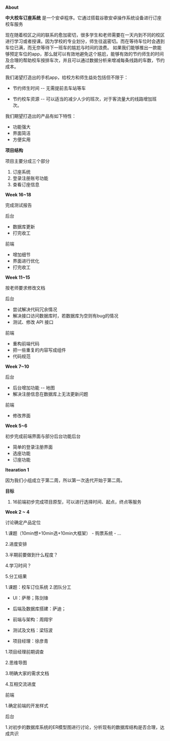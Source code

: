 
<strong>About</strong>

</p>
<p><strong>中大校车订座系统</strong> 是一个安卓程序。它通过搭载谷歌安卓操作系统设备进行订座校车服务

</p>
<p>现在随着校区之间的联系的愈加密切，很多学生和老师需要在一天内到不同的校区进行学习或者授课。因为学校的专业划分，师生往返密切。而在等待车位时会遇到车位已满，而无奈等待下一班车的尴尬与时间的浪费。
如果我们能够推出一款能够预定车位的app，那么就可以有效地避免这个尴尬，能够有效的节约师生的时间及合理的帮助校车按排车次，并且可以通过数据分析来增减每条线路的车数，节约成本。


</p>
<p>我们渴望打造出的手机app，给校方和师生益处包括但不限于：

</p>
<ul>
<li><p>节约师生时间
-- 无需提前去车站等车</p>
</li>
<li><p>节约校车资源
-- 可以适当的减少人少的班次，对于客流量大的线路增加班次。</p>
</li>
</ul>
<p>我们期望打造出的产品有如下特性：

</p>
<ul>
<li>功能强大</li>
<li>界面简洁</li>
<li>方便实用</li>

</ul>
<p><strong>项目结构</strong>

</p>
<p>项目主要分成三个部分

</p>
<ol>
<li>订座系统</li>
<li>登录注册账号功能</li>
<li>查看订座信息</li>
</ol>
<p><strong>Week 16~18</strong>

</p>
<p>完成测试报告

</p>
<p>后台

</p>
<ul>
<li>数据库更新</li>
<li>打完收工</li>
</ul>
<p>前端

</p>
<ul>
<li>增加细节</li>
<li>界面进行优化</li>
<li>打完收工</li>
</ul>
<p><strong>Week 11~15</strong>

</p>
<p>按老师要求修改文档

</p>
<p>后台

</p>
<ul>
<li>尝试解决代码冗余情况</li>
<li>解决接口访问数据库时，若数据库为空则有bug的情况</li>
<li>测试、修改 API 接口</li>
</ul>
<p>前端

</p>
<ul>
<li>重构前端代码</li>
<li>把一些重复的内容写成组件</li>
<li>代码规范</li>
</ul>
<p><strong>Week 7~10 </strong>


</p>
<p>后台

</p>
<ul>
<li>后台增加功能 -- 地图</li>
<li>解决注册信息在数据库上无法更新问题</li>
</ul>
<p>前端

</p>
<ul>
<li>修改界面</li>
</ul>
<p><strong>Week 5~6 </strong>

</p>
<p>初步完成前端界面与部分后台功能后台

</p>
<ul>
<li>简单的登录注册界面</li>
<li>选座功能</li>
<li>订座功能</li>
</ul>
<p><strong>Itearation 1</strong>

</p>
<p>因为我们小组成立于第二周，所以第一次迭代开始于第二周。

</p>
<p><strong>目标</strong>

</p>
<ol>
<li>16前端初步完成项目原型，可以进行选择时间、起点，终点等服务</li>
</ol>
<p><strong>Week 2 ~ 4</strong>

</p>
<p>讨论确定产品定位

</p>
<p>1.课题（10min想+10min选+10min大框架） 
- 购票系统
- …

</p>
<p>2.进度安排

</p>
<p>3.半期前要做到什么程度？

</p>
<p>4.学习时间？

</p>
<p>5.分工结果

</p>
<p>1.课题：校车订位系统
2.团队分工
  
- UI：萨蒂；陈剑锋

- 后端及数据库搭建：萨迪；
  
- 前端与架构：周翔宇

- 测试及文档：梁钰波

- 项目经理：徐彦青

</p>
<p>  
  
  1.项目经理前期调查
  
  2.思维导图
  
  3.明确大家的需求文档
  
  4.互相交流进度


</p>
<p>前端

</p>
<p>  1.确定前端的开发样式


</p>
<p>后台

</p>
<p>  1.对初步的数据库系统的ER模型图进行讨论，分析现有的数据库结构是否合理，达成共识



